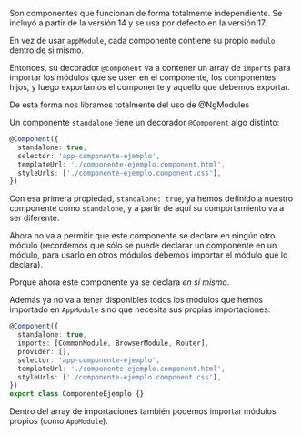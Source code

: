 
Son componentes que funcionan de forma totalmente independiente. Se incluyó a partir de la versión 14 y se usa por defecto en la versión 17.

En vez de usar `appModule`, cada componente contiene su propio `módulo` dentro de si mismo.

Entonces, su decorador `@component` va a contener un array de `imports` para importar los módulos que se usen en el componente, los componentes hijos, y luego exportamos el componente y aquello que debemos exportar.

De esta forma nos libramos totalmente del uso de @NgModules

Un componente `standalone` tiene un decorador `@Component` algo distinto:

```typescript
@Component({
  standalone: true,
  selector: 'app-componente-ejemplo',
  templateUrl: './componente-ejemplo.component.html',
  styleUrls: ['./componente-ejemplo.component.css'],
})
```

Con esa primera propiedad, `standalone: true`, ya hemos definido a nuestro componente como `standalone`, y a partir de aquí su comportamiento va a ser diferente.

Ahora no va a permitir que este componente se declare en ningún otro módulo (recordemos que sólo se puede declarar un componente en un módulo, para usarlo en otros módulos debemos importar el módulo que lo declara). 

Porque ahora este componente ya se declara *en sí mismo*.

Además ya no va a tener disponibles todos los módulos que hemos importado en `AppModule` sino que necesita sus propias importaciones:

```typescript
@Component({
  standalone: true,
  imports: [CommonModule, BrowserModule, Router],
  provider: [],
  selector: 'app-componente-ejemplo',
  templateUrl: './componente-ejemplo.component.html',
  styleUrls: ['./componente-ejemplo.component.css'],
})
export class ComponenteEjemplo {}
```

Dentro del array de importaciones también podemos importar módulos propios (como `AppModule`).
